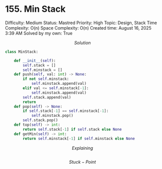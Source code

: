 # 155. Min Stack

Difficulty: Medium
Status: Mastred
Priority: High
Topic: Design, Stack
Time Complexity: O(n)
Space Complexity: O(n)
Created time: August 16, 2025 3:39 AM
Solved by my own: True

$$
Solution
$$

```python
class MinStack:

    def __init__(self):
        self.stack = []
        self.minstack = []
    def push(self, val: int) -> None:
        if not self.minstack:
            self.minstack.append(val)	
        elif val <= self.minstack[-1]:
            self.minstack.append(val)
        self.stack.append(val)
        return
    def pop(self) -> None:
        if self.stack[-1] == self.minstack[-1]:
            self.minstack.pop()
        self.stack.pop()
    def top(self) -> int:
        return self.stack[-1] if self.stack else None
    def getMin(self) -> int:
        return self.minstack[-1] if self.minstack else None
```

$$
Explaining
$$

```

```

$$
Stuck-Point
$$

```

```